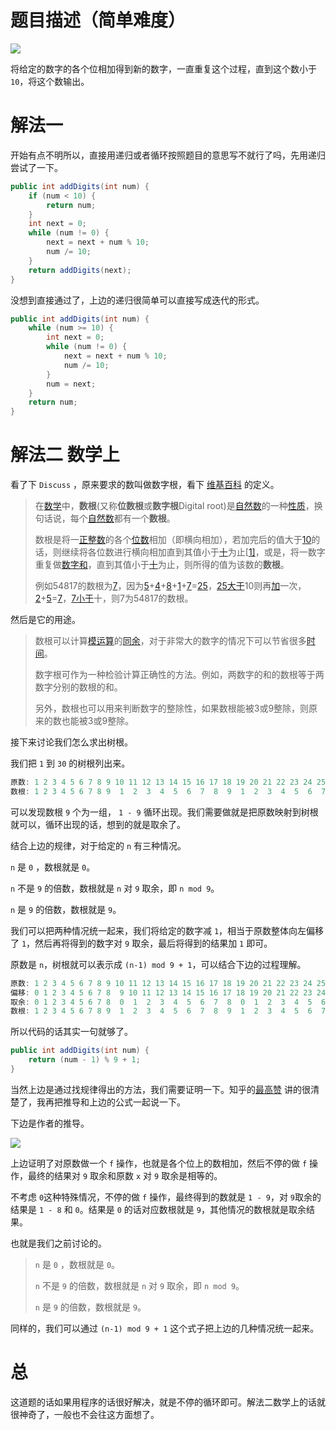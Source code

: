 # 题目描述（简单难度）

![](https://windliang.oss-cn-beijing.aliyuncs.com/258.jpg)

将给定的数字的各个位相加得到新的数字，一直重复这个过程，直到这个数小于 `10`，将这个数输出。

# 解法一

开始有点不明所以，直接用递归或者循环按照题目的意思写不就行了吗，先用递归尝试了一下。

```java
public int addDigits(int num) {
    if (num < 10) {
        return num;
    }
    int next = 0;
    while (num != 0) {
        next = next + num % 10;
        num /= 10;
    }
    return addDigits(next);
}
```

没想到直接通过了，上边的递归很简单可以直接写成迭代的形式。

```java
public int addDigits(int num) {
    while (num >= 10) {
        int next = 0;
        while (num != 0) {
            next = next + num % 10;
            num /= 10;
        }
        num = next;
    }
    return num;
}
```

# 解法二 数学上

看了下 `Discuss` ，原来要求的数叫做数字根，看下 [维基百科](https://zh.wikipedia.org/wiki/數根) 的定义。

> 在[数学](https://zh.wikipedia.org/wiki/數學)中，**数根**(又称**位数根**或**数字根**Digital root)是[自然数](https://zh.wikipedia.org/wiki/自然數)的一种[性质](https://zh.wikipedia.org/w/index.php?title=性質&action=edit&redlink=1)，换句话说，每个[自然数](https://zh.wikipedia.org/wiki/自然數)都有一个**数根**。
>
> 数根是将一[正整数](https://zh.wikipedia.org/wiki/正整數)的各个[位数](https://zh.wikipedia.org/wiki/位數)相加（即横向相加），若加完后的值大于[10](https://zh.wikipedia.org/wiki/10)的话，则继续将各位数进行横向相加直到其值小于[十](https://zh.wikipedia.org/wiki/十)为止[[1\]](https://zh.wikipedia.org/wiki/數根#cite_note-數學的神祕奇趣-1)，或是，将一数字重复做[数字和](https://zh.wikipedia.org/wiki/数字和)，直到其值小于[十](https://zh.wikipedia.org/wiki/十)为止，则所得的值为该数的**数根**。
>
> 例如54817的数根为[7](https://zh.wikipedia.org/wiki/7)，因为[5](https://zh.wikipedia.org/wiki/5)+[4](https://zh.wikipedia.org/wiki/4)+[8](https://zh.wikipedia.org/wiki/8)+[1](https://zh.wikipedia.org/wiki/1)+[7](https://zh.wikipedia.org/wiki/7)=[25](https://zh.wikipedia.org/wiki/25)，[25](https://zh.wikipedia.org/wiki/25)[大于](https://zh.wikipedia.org/wiki/大于)10则再[加](https://zh.wikipedia.org/wiki/加)一次，[2](https://zh.wikipedia.org/wiki/2)+[5](https://zh.wikipedia.org/wiki/5)=[7](https://zh.wikipedia.org/wiki/7)，[7](https://zh.wikipedia.org/wiki/7)[小于](https://zh.wikipedia.org/wiki/小于)十，则7为54817的数根。

然后是它的用途。

> 数根可以计算[模运算](https://zh.wikipedia.org/wiki/模运算)的[同余](https://zh.wikipedia.org/wiki/同餘)，对于非常大的数字的情况下可以节省很多[时间](https://zh.wikipedia.org/wiki/時間)。
>
> 数字根可作为一种检验计算正确性的方法。例如，两数字的和的数根等于两数字分别的数根的和。
>
> 另外，数根也可以用来判断数字的整除性，如果数根能被3或9整除，则原来的数也能被3或9整除。

接下来讨论我们怎么求出树根。

我们把 `1` 到 `30` 的树根列出来。

```java
原数: 1 2 3 4 5 6 7 8 9 10 11 12 13 14 15 16 17 18 19 20 21 22 23 24 25 26 27 28 29 30
数根: 1 2 3 4 5 6 7 8 9  1  2  3  4  5  6  7  8  9  1  2  3  4  5  6  7  8  9  1  2  3 
```

可以发现数根 `9` 个为一组， `1 - 9` 循环出现。我们需要做就是把原数映射到树根就可以，循环出现的话，想到的就是取余了。

结合上边的规律，对于给定的 `n` 有三种情况。

`n` 是 `0` ，数根就是 `0`。

`n` 不是 `9` 的倍数，数根就是 `n` 对 `9` 取余，即 `n mod 9`。

`n` 是 `9` 的倍数，数根就是 `9`。

我们可以把两种情况统一起来，我们将给定的数字减 `1`，相当于原数整体向左偏移了 `1`，然后再将得到的数字对 `9` 取余，最后将得到的结果加 `1` 即可。

原数是 `n`，树根就可以表示成 `(n-1) mod 9 + 1`，可以结合下边的过程理解。

```java
原数: 1 2 3 4 5 6 7 8 9 10 11 12 13 14 15 16 17 18 19 20 21 22 23 24 25 26 27 28 29 30
偏移: 0 1 2 3 4 5 6 7 8  9 10 11 12 13 14 15 16 17 18 19 20 21 22 23 24 25 26 27 28 29 
取余: 0 1 2 3 4 5 6 7 8  0  1  2  3  4  5  6  7  8  0  1  2  3  4  5  6  7  8  0  1  2  
数根: 1 2 3 4 5 6 7 8 9  1  2  3  4  5  6  7  8  9  1  2  3  4  5  6  7  8  9  1  2  3 
```

所以代码的话其实一句就够了。

```java
public int addDigits(int num) {
    return (num - 1) % 9 + 1;
}
```

当然上边是通过找规律得出的方法，我们需要证明一下。知乎的[最高赞](https://www.zhihu.com/question/30972581/answer/50203344) 讲的很清楚了，我再把推导和上边的公式一起说一下。

下边是作者的推导。

![](https://windliang.oss-cn-beijing.aliyuncs.com/258_2.jpg)

上边证明了对原数做一个 `f` 操作，也就是各个位上的数相加，然后不停的做 `f` 操作，最终的结果对 `9` 取余和原数 `x` 对 `9` 取余是相等的。

不考虑 `0`这种特殊情况，不停的做 `f` 操作，最终得到的数就是 `1 - 9`，对 `9`取余的结果是 `1 - 8` 和 `0`。结果是 `0` 的话对应数根就是 `9`，其他情况的数根就是取余结果。

也就是我们之前讨论的。

> `n` 是 `0` ，数根就是 `0`。
>
> `n` 不是 `9` 的倍数，数根就是 `n` 对 `9` 取余，即 `n mod 9`。
>
> `n` 是 `9` 的倍数，数根就是 `9`。

同样的，我们可以通过 `(n-1) mod 9 + 1` 这个式子把上边的几种情况统一起来。

# 总

这道题的话如果用程序的话很好解决，就是不停的循环即可。解法二数学上的话就很神奇了，一般也不会往这方面想了。